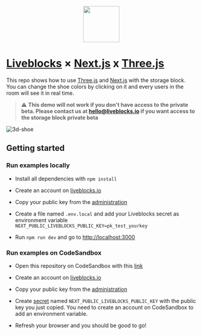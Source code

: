 <p align="center">
  <a href="https://liveblocks.io">
    <img src="https://liveblocks.io/icon-192x192.png" height="96">
  </a>
</p>

# [Liveblocks](https://liveblocks.io) × [Next.js](https://nextjs.org/) x [Three.js](https://threejs.org/)

This repo shows how to use [Three.js](https://threejs.org/) and [Next.js](https://nextjs.org/) with the storage block.
You can change the shoe colors by clicking on it and every users in the room will see it in real time.

> :warning: **This demo will not work if you don't have access to the private beta. Please contact us at hello@liveblocks.io if you want access to the storage block private beta**

![3d-shoe](https://liveblocks.io/_next/image?url=%2Fimages%2Fexamples%2Fthumbnail-shoe-builder.png&w=1200&q=90)

## Getting started

### Run examples locally

- Install all dependencies with `npm install`

- Create an account on [liveblocks.io](https://liveblocks.io/dashboard)

- Copy your public key from the [administration](https://liveblocks.io/dashboard/apikeys)

- Create a file named `.env.local` and add your Liveblocks secret as environment variable `NEXT_PUBLIC_LIVEBLOCKS_PUBLIC_KEY=pk_test_yourkey`

- Run `npm run dev` and go to [http://localhost:3000](http://localhost:3000)

### Run examples on CodeSandbox

- Open this repository on CodeSandbox with this [link](https://codesandbox.io/s/github/liveblocks/liveblocks/tree/main/examples/nextjs-threejs-shoe)

- Create an account on [liveblocks.io](https://liveblocks.io/dashboard)

- Copy your public key from the [administration](https://liveblocks.io/dashboard/apikeys)

- Create [secret](https://codesandbox.io/docs/secrets) named `NEXT_PUBLIC_LIVEBLOCKS_PUBLIC_KEY` with the public key you just copied. You need to create an account on CodeSandbox to add an environment variable.

- Refresh your browser and you should be good to go!
